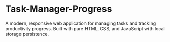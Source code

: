 # Task-Manager-Progress
A modern, responsive web application for managing tasks and tracking productivity progress. Built with pure HTML, CSS, and JavaScript with local storage persistence.
